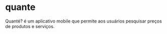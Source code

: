 # quante
Quanté? é um aplicativo mobile que permite aos usuários pesquisar preços de produtos e serviços. 
